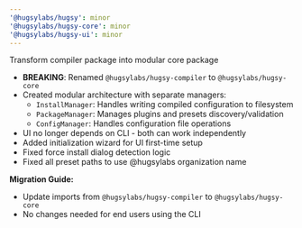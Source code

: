 ```yaml
---
'@hugsylabs/hugsy': minor
'@hugsylabs/hugsy-core': minor
'@hugsylabs/hugsy-ui': minor
---
```


Transform compiler package into modular core package

- **BREAKING**: Renamed `@hugsylabs/hugsy-compiler` to `@hugsylabs/hugsy-core`
- Created modular architecture with separate managers:
  - `InstallManager`: Handles writing compiled configuration to filesystem
  - `PackageManager`: Manages plugins and presets discovery/validation
  - `ConfigManager`: Handles configuration file operations
- UI no longer depends on CLI - both can work independently
- Added initialization wizard for UI first-time setup
- Fixed force install dialog detection logic
- Fixed all preset paths to use @hugsylabs organization name

**Migration Guide:**

- Update imports from `@hugsylabs/hugsy-compiler` to `@hugsylabs/hugsy-core`
- No changes needed for end users using the CLI
